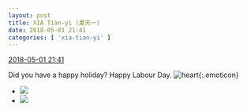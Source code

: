 ```yaml
---
layout: post
title: XIA Tian-yi (夏天一)
date: 2018-05-01 21:41
categories: [ 'xia-tian-yi' ]
---
```


<div class="weibo-info">
  <a href="https://weibo.com/6286030291/GeG4g8SzA">2018-05-01 21:41</a>
</div>

Did you have a happy holiday? Happy Labour Day. ![heart](https://img.t.sinajs.cn/t4/appstyle/expression/ext/normal/8a/2018new_xin_org.png){:.emoticon}

<!-- more -->

<ul class="weibo-pic-list-1">
  <li class="weibo-pic">
    <a href="//wx2.sinaimg.cn/mw690/006RpxDlgy1fqw671gdvxj31sg2ds1l1.jpg"><img src="//wx2.sinaimg.cn/thumb150/006RpxDlgy1fqw671gdvxj31sg2ds1l1.jpg"/></a>
  </li>
  <li class="weibo-pic">
    <a href="//wx1.sinaimg.cn/mw690/006RpxDlgy1fqw66pdsnzj31sg2ds1l1.jpg"><img src="//wx1.sinaimg.cn/thumb150/006RpxDlgy1fqw66pdsnzj31sg2ds1l1.jpg"/></a>
  </li>
</ul>
